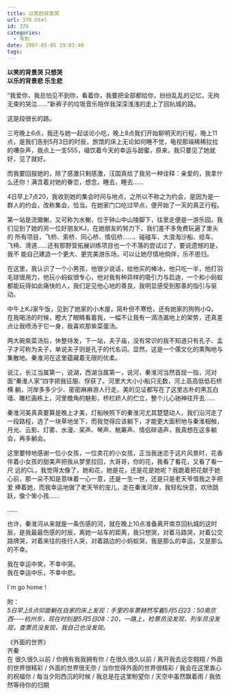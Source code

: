 ```yaml
---
title: 以笑的背景哭
url: 376.html
id: 376
categories:
  - 写到
date: 2007-05-05 19:03:40
tags:
---
```


**以笑的背景哭 只想哭  
以乐的背景悲 乐生悲**

  
“我爱你，我总怕见不到你，看着你，我要把全部都给你，纷纷乱乱的记忆，无拘无束的哭泣……”新裤子的垃圾音乐陪伴我深深浅浅的走上了回杭城的路。  
  
这是段很长的路。  
  
三号晚上6点，我还与她一起谈论小吃，晚上8点我们开始聊明天的行程，晚上11点，是我们告别5月3日的时辰，旅馆的床上无论如何睡不觉，电视那端稀稀拉拉的嘈杂声，我点上一支555，啜饮着今天的幸运与甜蜜，原来，我只要见了她就好，见了就好。  
  
而我要回报她的，除了感激只剩感激，汪国真给了我另一种诠释：亲爱的，我拿什么还你！满含着对她的眷恋，想念，睡去，睡去……  
  
4日早上7点20，我收到她的集会时间与地点，之所以不称之为约会，是因为是一群人的约会，改称集会，恰当。在她家门口吃过早点，便开始了一天的真正行程。  
  
第一站是流徽榭，又可称为水榭，位于钟山中山陵脚下，往里走便是一游乐园，我们见到了她的另一位好朋友KJ，在她朋友的努力下，我们差不多免费玩遍了里头的 所有项目，飞桥、索桥、同心桥、情侣桥……、碰碰车、大浪淘沙船、缆车、飞椅、滑道……还有那野营拓展训练项目也一个不落的尝试过了，要说遗憾的是，我不 能自己建造一个更大、更完美游乐场，可以让她尽情地倘佯，乐不思归。  
  
在这里，我认识了一个小男孩，他很少说话，给他买的棒冰，他只吃一半，他打羽毛球很用力，他玩小蚂蚁很专心，他对我有种异样的吸引力与启迪，一个和小蚂蚁都能玩得如此痛快的人，我们足见他心地的善良，我明显感受到那善的指引与驱动。  
  
中午上KJ家午饭，见到了她家的小木屋，简朴但不寒伧，还有她家的狗狗小Q，在我喝汤的时候，瞪大了眼睛看着我，一幅不让我有一滴汤漏地上的架势，还真差点让我喷汤于它一身，我喜欢那紫菜蛋汤。  
  
两大碗紫菜汤后，休整待发，下一站，夫子庙，没有常识的我不知道只有孔子、孟子才可称为夫子，单说夫子则是孔子的代名词。显然，这是一个儒文化的熏陶地与集散地。秦淮河在这里蕴藏着无限的优柔。  
  
说江，长江当属第一，说湖，西湖当属第一，说河，秦淮河当然首屈一指，河对面“秦淮人家”四字把我征服、俘获了。河里大大小小船只无数，河上高高低低石桥横 躺，河岸多多少少、密密麻麻游人行走。美的见证都写在了这里古朴的黑瓦白墙、雕栏画栋上，河里檐角的魅影，桥栏娇人的伫立，整个儿心驰神往开去……  
  
秦淮河美真真要算是晚上才美，灯船映照下的秦淮河尤其楚楚动人，我们沿河走了一段路程，选了一块草地坐下，而我觉得应该躺下，才能更大面积地与秦淮相触，月光、云影、灯雾、水漫、桨声、琴声、觥筹声、情侣碎语声，我真想在这多躺会，再多躺会。  
  
这里要特地感谢一位小女孩，一位卖花的小女孩，正当我迷恋于这片风景时，花香伴着小女孩的甜美声把我从梦里拉回，大哥哥，你的花，我看了看花，又看了看一尺 远的CL，我觉得太像了，她和花，她是花，还是花是她呢？我跪着把花献于她心前，那一朵不知是意味着一心一意，还是一生一世，还是只是老天爷借我之手把爱 捧着她，而我幸运地做了老天爷的宠儿，走在秦淮河岸，我轻松快意，欢欣跳跃，像个笨小孩……  
  
……  
  
也许，秦淮河从来就是一条伤感的河，就在晚上10点准备离开南京回杭城的这时辰，是我最最伤感的时辰，离她一站车的距离，我只想哭，对着马路哭，对着公交路牌哭，对着来往的夜行人哭，对着路边的小蚂蚁哭，我是那么的幸运，又是那么的不幸。  
  
我在幸运中笑，不幸中哭。  
我在幸运中乐，不幸中悲。  
  
I`m go home！  
  
附：  
_5日早上8点仰面躺在自家的床上发现：手里的车票赫然写着5月5日23：50南京西----杭州东，现在时刻是5月5日08：20，一路上，检票员没发现，列车员没发现，查票员没发现，我自己也没发现。_  
  
  
《外面的世界》  
齐秦  
在 很久很久以前 / 你拥有我我拥有你 / 在很久很久以前 / 离开我去远空翱翔 / 外面的世界很精彩 / 外面的世界很无奈 / 当你觉得外面的世界很精彩 / 我会在这里衷心的祝福你 / 每当夕阳西沉的时候 / 我总是在这里盼望你 / 天空中虽然飘着雨 / 我依然等待你的归期